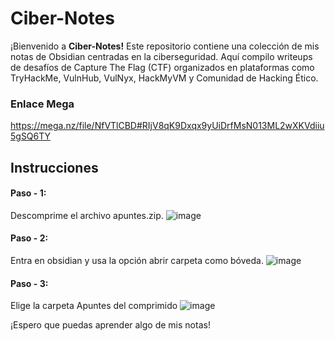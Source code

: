 # Ciber-Notes

¡Bienvenido a **Ciber-Notes!** Este repositorio contiene una colección de mis notas de Obsidian centradas en la ciberseguridad. Aquí compilo writeups de desafíos de Capture The Flag (CTF) organizados en plataformas como TryHackMe, VulnHub, VulNyx, HackMyVM y Comunidad de Hacking Ético.

### Enlace Mega
https://mega.nz/file/NfVTlCBD#RIjV8qK9Dxqx9yUiDrfMsN013ML2wXKVdiiu5gSQ6TY

## Instrucciones
#### Paso - 1:
Descomprime el archivo apuntes.zip.
![image](https://github.com/Dfpello/Ciber-Notes/assets/48693133/fbf6ae78-f580-4f25-99d2-707f571f565c)

#### Paso - 2:
Entra en obsidian y usa la opción abrir carpeta como bóveda.
![image](https://github.com/Dfpello/Ciber-Notes/assets/48693133/7c8466be-5b46-4395-bb9c-e39d305cb540)

#### Paso - 3:
Elige la carpeta Apuntes del comprimido
![image](https://github.com/Dfpello/Ciber-Notes/assets/48693133/24dfc058-9d9b-4e06-aa23-b2e6c066aa51)

¡Espero que puedas aprender algo de mis notas!
